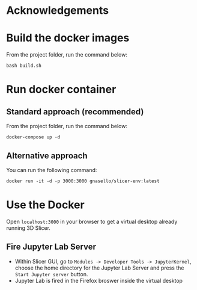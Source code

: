# Acknowledgements

# Build the docker images

From the project folder, run the command below:

```bash build.sh```

# Run docker container

## Standard approach (recommended)

From the project folder, run the command below:

```docker-compose up -d```

## Alternative approach

You can run the following command:

```docker run -it -d -p 3000:3000 gnasello/slicer-env:latest```

# Use the Docker

Open ```localhost:3000``` in your browser to get a virtual desktop already running 3D Slicer.

## Fire Jupyter Lab Server

- Within Slicer GUI, go to ```Modules -> Developer Tools -> JupyterKernel```, choose the home directory for the Jupyter Lab Server and press the ```Start Jupyter server``` button.
- Jupyter Lab is fired in the Firefox broswer inside the virtual desktop